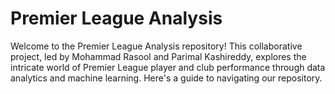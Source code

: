 # Premier League Analysis

Welcome to the Premier League Analysis repository! This collaborative project, led by Mohammad Rasool and Parimal Kashireddy, explores the intricate world of Premier League player and club performance through data analytics and machine learning. Here's a guide to navigating our repository.
